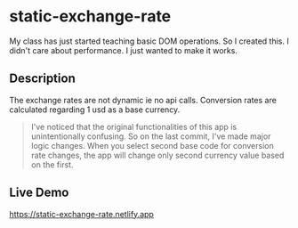 # static-exchange-rate

My class has just started teaching basic DOM operations. So I created this. I didn't care about performance. I just wanted to make it works.

## Description

The exchange rates are not dynamic ie no api calls. Conversion rates are calculated regarding 1 usd as a base currency.

> I've noticed that the original functionalities of this app is unintentionally confusing. So on the last commit, I've made major logic changes. When you select second base code for conversion rate changes, the app will change only second currency value based on the first.

## Live Demo

https://static-exchange-rate.netlify.app
